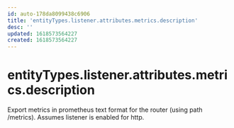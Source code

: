 ```yaml
---
id: auto-178da8099438c6906
title: 'entityTypes.listener.attributes.metrics.description'
desc: ''
updated: 1618573564227
created: 1618573564227
---
```

# entityTypes.listener.attributes.metrics.description

Export metrics in prometheus text format for the router (using path /metrics). Assumes listener is enabled for http.